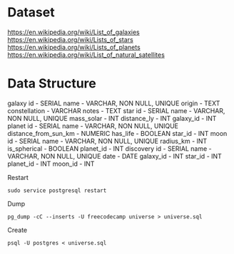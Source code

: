 # Dataset
https://en.wikipedia.org/wiki/List_of_galaxies
https://en.wikipedia.org/wiki/Lists_of_stars
https://en.wikipedia.org/wiki/Lists_of_planets
https://en.wikipedia.org/wiki/List_of_natural_satellites

# Data Structure 
galaxy
  id - SERIAL
  name - VARCHAR, NON NULL, UNIQUE
  origin - TEXT
  constellation - VARCHAR
  notes - TEXT
star
  id - SERIAL
  name - VARCHAR, NON NULL, UNIQUE
  mass_solar - INT
  distance_ly - INT
  galaxy_id - INT
planet
  id - SERIAL
  name - VARCHAR, NON NULL, UNIQUE
  distance_from_sun_km - NUMERIC
  has_life - BOOLEAN
  star_id - INT
moon
  id - SERIAL
  name - VARCHAR, NON NULL, UNIQUE
  radius_km - INT
  is_spherical - BOOLEAN
  planet_id - INT
discovery
  id - SERIAL
  name - VARCHAR, NON NULL, UNIQUE
  date - DATE
  galaxy_id - INT
  star_id - INT
  planet_id - INT
  moon_id - INT

Restart
```
sudo service postgresql restart
```

Dump 
```
pg_dump -cC --inserts -U freecodecamp universe > universe.sql
```

Create
```
psql -U postgres < universe.sql
```
